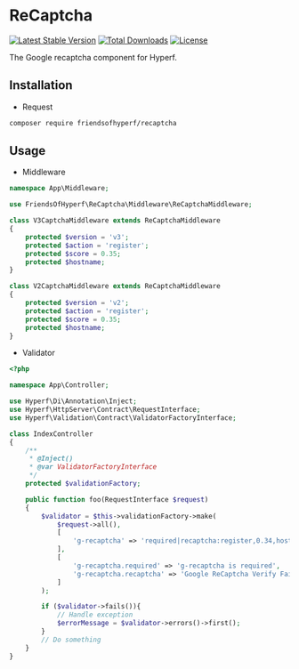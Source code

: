 # ReCaptcha

[![Latest Stable Version](https://img.shields.io/packagist/v/friendsofhyperf/recaptcha)](https://packagist.org/packages/friendsofhyperf/recaptcha)
[![Total Downloads](https://img.shields.io/packagist/dt/friendsofhyperf/recaptcha)](https://packagist.org/packages/friendsofhyperf/recaptcha)
[![License](https://img.shields.io/packagist/l/friendsofhyperf/recaptcha)](https://github.com/friendsofhyperf/recaptcha)

The Google recaptcha component for Hyperf.

## Installation

- Request

```bash
composer require friendsofhyperf/recaptcha
```

## Usage

- Middleware

```php
namespace App\Middleware;

use FriendsOfHyperf\ReCaptcha\Middleware\ReCaptchaMiddleware;

class V3CaptchaMiddleware extends ReCaptchaMiddleware
{
    protected $version = 'v3';
    protected $action = 'register'; 
    protected $score = 0.35; 
    protected $hostname; 
}

class V2CaptchaMiddleware extends ReCaptchaMiddleware
{
    protected $version = 'v2';
    protected $action = 'register'; 
    protected $score = 0.35; 
    protected $hostname; 
}
```

- Validator

```php
<?php

namespace App\Controller;

use Hyperf\Di\Annotation\Inject;
use Hyperf\HttpServer\Contract\RequestInterface;
use Hyperf\Validation\Contract\ValidatorFactoryInterface;

class IndexController
{
    /**
     * @Inject()
     * @var ValidatorFactoryInterface
     */
    protected $validationFactory;

    public function foo(RequestInterface $request)
    {
        $validator = $this->validationFactory->make(
            $request->all(),
            [
                'g-recaptcha' => 'required|recaptcha:register,0.34,hostname,v3',
            ],
            [
                'g-recaptcha.required' => 'g-recaptcha is required',
                'g-recaptcha.recaptcha' => 'Google ReCaptcha Verify Fails',
            ]
        );

        if ($validator->fails()){
            // Handle exception
            $errorMessage = $validator->errors()->first();  
        }
        // Do something
    }
}
```
